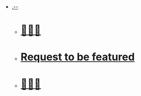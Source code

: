 - [.--](<.--.md>)
    - # [🚧](((dmQooXFj9)))[🚧](((dmQooXFj9)))[🚧](((dmQooXFj9)))
    - # [Request to be featured](https://roamresearch.typeform.com/to/g5W8uCqz)
    - # [🚧](((dmQooXFj9)))[🚧](((dmQooXFj9)))[🚧](((dmQooXFj9)))

